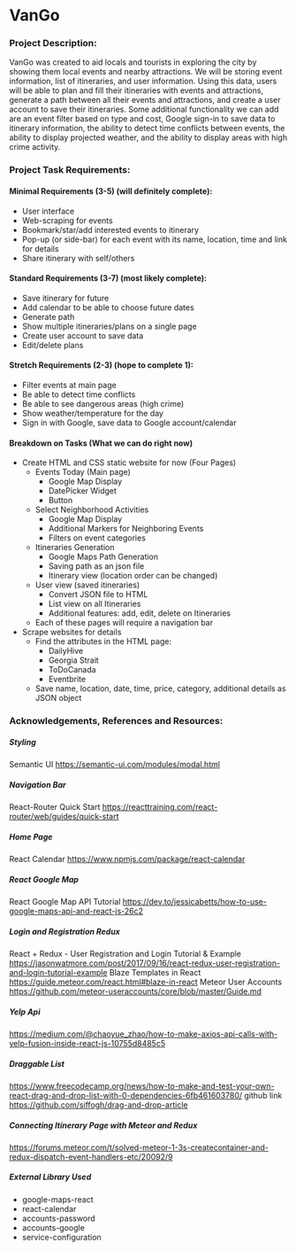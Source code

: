 # VanGo
### Project Description:
VanGo was created to aid locals and tourists in exploring the city by showing them local events and nearby attractions. We will be storing event information, list of itineraries, and user information. Using this data, users will be able to plan and fill their itineraries with events and attractions, generate a path between all their events and attractions, and create a user account to save their itineraries. Some additional functionality we can add are an event filter based on type and cost, Google sign-in to save data to itinerary information, the ability to detect time conflicts between events, the ability to display projected weather, and the ability to display areas with high crime activity. 

### Project Task Requirements:
#### Minimal Requirements (3-5) (will definitely complete):
- User interface
- Web-scraping for events
- Bookmark/star/add interested events to itinerary
- Pop-up (or side-bar) for each event with its name, location, time and link for details
- Share itinerary with self/others

#### Standard Requirements (3-7) (most likely complete):
- Save itinerary for future
- Add calendar to be able to choose future dates
- Generate path
- Show multiple itineraries/plans on a single page
- Create user account to save data
- Edit/delete plans

#### Stretch Requirements (2-3) (hope to complete 1):
- Filter events at main page
- Be able to detect time conflicts
- Be able to see dangerous areas (high crime)
- Show weather/temperature for the day
- Sign in with Google, save data to Google account/calendar

#### Breakdown on Tasks (What we can do right now)
- Create HTML and CSS static website for now (Four Pages)
    - Events Today (Main page)
        - Google Map Display
        - DatePicker Widget
        - Button
    - Select Neighborhood Activities
        - Google Map Display
        - Additional Markers for Neighboring Events
        - Filters on event categories
    - Itineraries Generation
        - Google Maps Path Generation
        - Saving path as an json file 
        - Itinerary view (location order can be changed)
    - User view (saved itineraries)
        - Convert JSON file to HTML
        - List view on all Itineraries
        - Additional features: add, edit, delete on Itineraries
    - Each of these pages will require a navigation bar
- Scrape websites for details
    - Find the attributes in the HTML page:
        - DailyHive
        - Georgia Strait
        - ToDoCanada
        - Eventbrite
    - Save name, location, date, time, price, category, additional details as JSON object


### Acknowledgements, References and Resources:
##### Styling
Semantic UI
https://semantic-ui.com/modules/modal.html

##### Navigation Bar
React-Router Quick Start
https://reacttraining.com/react-router/web/guides/quick-start

##### Home Page
React Calendar
https://www.npmjs.com/package/react-calendar

##### React Google Map
React Google Map API Tutorial
https://dev.to/jessicabetts/how-to-use-google-maps-api-and-react-js-26c2

##### Login and Registration Redux
React + Redux - User Registration and Login Tutorial & Example
https://jasonwatmore.com/post/2017/09/16/react-redux-user-registration-and-login-tutorial-example
Blaze Templates in React
https://guide.meteor.com/react.html#blaze-in-react
Meteor User Accounts
https://github.com/meteor-useraccounts/core/blob/master/Guide.md

##### Yelp Api
https://medium.com/@chaoyue_zhao/how-to-make-axios-api-calls-with-yelp-fusion-inside-react-js-10755d8485c5

##### Draggable List
https://www.freecodecamp.org/news/how-to-make-and-test-your-own-react-drag-and-drop-list-with-0-dependencies-6fb461603780/
github link https://github.com/siffogh/drag-and-drop-article

##### Connecting Itinerary Page with Meteor and Redux
https://forums.meteor.com/t/solved-meteor-1-3s-createcontainer-and-redux-dispatch-event-handlers-etc/20092/9

##### External Library Used
- google-maps-react
- react-calendar
- accounts-password
- accounts-google
- service-configuration